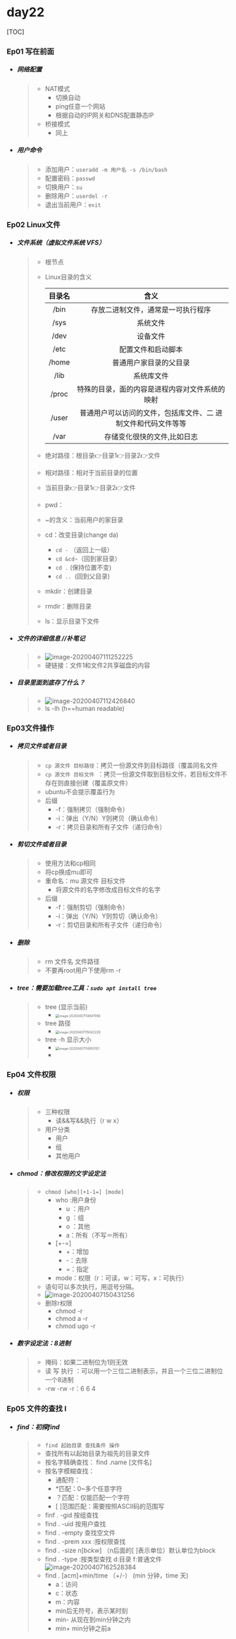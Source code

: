 # day22

[TOC]

### Ep01 写在前面

- ##### 网络配置

  > - NAT模式
  >   - 切换自动
  >   - ping任意一个网站
  >   - 根据自动的IP网关和DNS配置静态IP
  > - 桥接模式
  >   - 同上

- ##### 用户命令

  > - 添加用户：`useradd -m 用户名 -s /bin/bash`
  > - 配置密码：`passwd`
  > - 切换用户：`su`
  > - 删除用户：`userdel -r`
  > - 退出当前用户：`exit`

### Ep02 Linux文件

- ##### 文件系统（虚拟文件系统 VFS）

  > - 根节点
  >
  > - Linux目录的含义
  >
  >   | 目录名 |                             含义                             |
  >   | :----: | :----------------------------------------------------------: |
  >   |  /bin  |              存放二进制文件，通常是一可执行程序              |
  >   |  /sys  |                           系统文件                           |
  >   |  /dev  |                           设备文件                           |
  >   |  /etc  |                      配置文件和启动脚本                      |
  >   | /home  |                    普通用户家目录的父目录                    |
  >   |  /lib  |                          系统库文件                          |
  >   | /proc  |        特殊的目录，面的内容是进程内容对文件系统的映射        |
  >   | /user  | 普通用户可以访问的文件，包括库文件、二 进制文件和代码文件等等 |
  >   |  /var  |                 存储变化很快的文件,比如日志                  |
  >
  > - 绝对路径：根目录👉目录1👉目录2👉文件
  >
  > - 相对路径：相对于当前目录的位置
  >
  > - 当前目录👉目录1👉目录2👉文件
  >
  > - pwd：
  >
  > - ~的含义：当前用户的家目录
  >
  > - cd：改变目录(change da)
  >
  >   - `cd -` （返回上一级）
  >   - `cd &cd~`（回到家目录）
  >   - `cd .`  (保持位置不变)
  >   - `cd .. `(回到父目录)
  >
  > - mkdir：创建目录
  >
  > - rmdir：删除目录
  >
  > - ls：显示目录下文件

- ##### 文件的详细信息             //补笔记

  > - ![image-20200407111252225](day22_笔记.assets/image-20200407111252225.png)
  > - 硬链接：文件1和文件2共享磁盘的内容

- ##### **目录里面到底存了什么？**

  > - ![image-20200407112426840](day22_笔记.assets/image-20200407112426840.png)
  > - ls -lh     (h==human readable)

### Ep03文件操作

- ##### 拷贝文件或者目录

  > - `cp 源文件 目标路径`：拷贝一份源文件到目标路径（覆盖同名文件
  > - `cp 源文件 目标文件 `：拷贝一份源文件取到目标文件，若目标文件不存在则直接创建（覆盖原文件）
  > - ubuntu不会提示覆盖行为
  > - 后缀
  >   - -f：强制拷贝（强制命令）
  >   - -i：弹出（Y/N）Y则拷贝（确认命令）
  >   - -r：拷贝目录和所有子文件（递归命令）

- ##### 剪切文件或者目录

  > - 使用方法和cp相同
  > - 将cp换成mu即可
  > - 重命名：mu 源文件 目标文件
  >   - 将源文件的名字修改成目标文件的名字
  > - 后缀
  >   - -f：强制剪切（强制命令）
  >   - -i：弹出（Y/N）Y则剪切（确认命令）
  >   - -r：剪切目录和所有子文件（递归命令）

- ##### 删除

  > - rm 文件名 文件路径 
  > - 不要再root用户下使用rm -r

- ##### tree：需要加载tree工具：`sudo apt install tree`

  > - tree (显示当前)
  >   - <img src="day22_笔记.assets/image-20200407114847956.png" alt="image-20200407114847956" style="zoom:50%;" />
  > - tree 路径
  >   - <img src="day22_笔记.assets/image-20200407115042229.png" alt="image-20200407115042229" style="zoom:50%;" />
  > - tree -h 显示大小
  >   - <img src="day22_笔记.assets/image-20200407114903101.png" alt="image-20200407114903101" style="zoom:50%;" />
  >   - 

### Ep04 文件权限

- ##### 权限

  > - 三种权限
  >   - 读&&写&&执行（r w x）
  > - 用户分类
  >   - 用户
  >   - 组
  >   - 其他用户

- ##### chmod：修改权限的文字设定法

  > - `chmod [who][+1-1=] [mode]`
  >   - who :用户身份
  >     - u ：用户
  >     - g ：组
  >     - o ：其他
  >     - a：所有（不写＝所有）
  >   - [+-=]
  >     - +：增加
  >     - -：去除
  >     - =：指定
  >   - mode：权限（r：可读，w：可写，x：可执行）
  > - 语句可以多次执行，用逗号分隔。
  > - ![image-20200407150431256](day22_笔记.assets/image-20200407150431256.png)
  > - 删除r权限
  >   - chmod -r
  >   - chmod a -r
  >   - chmod ugo -r

- ##### 数字设定法：8进制

  > - 掩码：如果二进制位为1则无效
  > - 读 写 执行 ：可以用一个三位二进制表示，并且一个三位二进制位一个8进制
  > - -rw -rw -r：6 6 4

### Ep05 文件的查找 Ⅰ

- ##### find：初探find

  > - `find 起始目录 查找条件 操作`
  > - 查找所有以起始目录为祖先的目录文件
  > - 按名字精确查找： find .name [文件名]
  > - 按名字模糊查找：
  >   - 通配符：
  >   - *匹配：0~多个任意字符
  >   - ？匹配：仅能匹配一个字符
  >   - [  ]范围匹配：需要按照ASCⅡ码的范围写
  > - finf . -gid    按组查找
  > - find . -uid  按用户查找
  > - find . -empty 查找空文件
  > - find . -prem xxx :按权限查找
  > - find . -size n[bckw] （n后面的[ ]表示单位）默认单位为block
  > - find . -type :按类型查找 d:目录 f:普通文件![image-20200407162528384](day22_笔记.assets/image-20200407162528384.png)
  > - find . [acm]+min/time （+/-）  (min 分钟，time 天)
  >   - a：访问
  >   - c：状态
  >   - m：内容
  >   - min后无符号，表示某时刻
  >   - min-  从现在到min分钟之内
  >   - min+ min分钟之前a


